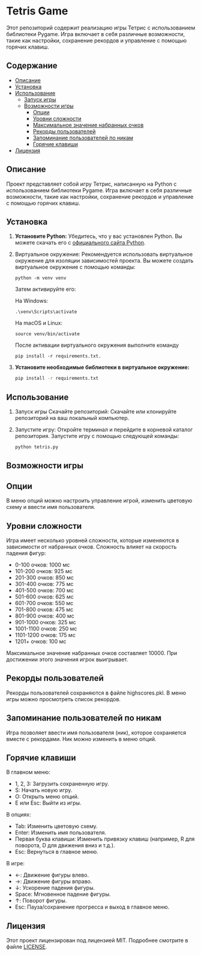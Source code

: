 # Tetris Game

Этот репозиторий содержит реализацию игры Тетрис с использованием библиотеки Pygame. Игра включает в себя различные возможности, такие как настройки, сохранение рекордов и управление с помощью горячих клавиш.

## Содержание

- [Описание](#описание)
- [Установка](#установка)
- [Использование](#использование)
  - [Запуск игры](#запуск-игры)
  - [Возможности игры](#возможности-игры)
    - [Опции](#опции)
    - [Уровни сложности](#уровни-сложности)
    - [Максимальное значение набранных очков](#максимальное-значение-набранных-очков)
    - [Рекорды пользователей](#рекорды-пользователей)
    - [Запоминание пользователей по никам](#запоминание-пользователей-по-никам)
    - [Горячие клавиши](#горячие-клавиши)
- [Лицензия](#лицензия)

## Описание

Проект представляет собой игру Тетрис, написанную на Python с использованием библиотеки Pygame. Игра включает в себя различные возможности, такие как настройки, сохранение рекордов и управление с помощью горячих клавиш.

## Установка

1. **Установите Python:**
   Убедитесь, что у вас установлен Python. Вы можете скачать его с [официального сайта Python](https://www.python.org/downloads/).

2. Виртуальное окружение: Рекомендуется использовать виртуальное окружение для изоляции зависимостей проекта. Вы можете создать виртуальное окружение с помощью команды:
  
   ```
   python -m venv venv
   ```

   Затем активируйте его:

   На Windows:

   ```
   .\venv\Scripts\activate
   ```
   
   На macOS и Linux:

   ```
   source venv/bin/activate
   ```
   
   После активации виртуального окружения выполните команду

   ```
   pip install -r requirements.txt.
   ```

4. **Установите необходимые библиотеки в виртуальное окружение:**
   ```sh
   pip install -r requirements.txt
   ```

## Использование

1. Запуск игры
   Скачайте репозиторий:
   Скачайте или клонируйте репозиторий на ваш локальный компьютер.

2. Запустите игру:
   Откройте терминал и перейдите в корневой каталог репозитория. Запустите игру с помощью следующей команды:
   ```sh
   python tetris.py

## Возможности игры
## Опции
   В меню опций можно настроить управление игрой, изменить цветовую схему и ввести имя пользователя.

## Уровни сложности
   Игра имеет несколько уровней сложности, которые изменяются в зависимости от набранных очков. Сложность влияет на скорость падения фигур:
   
  - 0-100 очков: 1000 мс
  - 101-200 очков: 925 мс
  - 201-300 очков: 850 мс
  - 301-400 очков: 775 мс
  - 401-500 очков: 700 мс
  - 501-600 очков: 625 мс
  - 601-700 очков: 550 мс
  - 701-800 очков: 475 мс
  - 801-900 очков: 400 мс
  - 901-1000 очков: 325 мс
  - 1001-1100 очков: 250 мс
  - 1101-1200 очков: 175 мс
  - 1201+ очков: 100 мс
   
   Максимальное значение набранных очков составляет 10000. При достижении этого значения игрок выигрывает.

## Рекорды пользователей
   Рекорды пользователей сохраняются в файле highscores.pkl. В меню игры можно просмотреть список рекордов.

## Запоминание пользователей по никам
   Игра позволяет ввести имя пользователя (ник), которое сохраняется вместе с рекордами. Ник можно изменить в меню опций.

## Горячие клавиши
   
   В главном меню:
  - 1, 2, 3: Загрузить сохраненную игру.
  - S: Начать новую игру.
  - O: Открыть меню опций.
  - E или Esc: Выйти из игры.

   В опциях:
  - Tab: Изменить цветовую схему.
  - Enter: Изменить имя пользователя.
  - Первая буква клавиши: Изменить привязку клавиш (например, R для поворота, D для движения вниз и т.д.).
  - Esc: Вернуться в главное меню.
  
   В игре:
  - ←: Движение фигуры влево.
  - →: Движение фигуры вправо.
  - ↓: Ускорение падения фигуры.
  - Space: Мгновенное падение фигуры.
  - ↑: Поворот фигуры.
  - Esc: Пауза/сохранение прогресса и выход в главное меню.
  
## Лицензия
   Этот проект лицензирован под лицензией MIT. Подробнее смотрите в файле [LICENSE](https://opensource.org/license/MIT).
